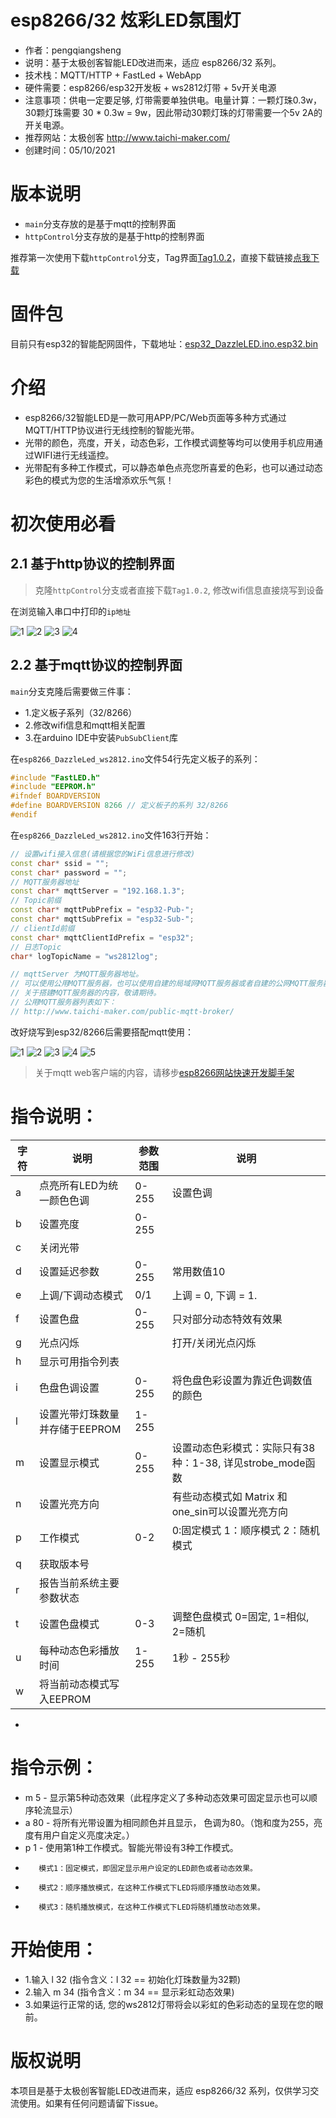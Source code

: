 # esp8266/32 炫彩LED氛围灯

- 作者：pengqiangsheng
- 说明：基于太极创客智能LED改进而来，适应 esp8266/32 系列。
- 技术栈：MQTT/HTTP + FastLed + WebApp
- 硬件需要：esp8266/esp32开发板 + ws2812灯带 + 5v开关电源
- 注意事项：供电一定要足够, 灯带需要单独供电。电量计算：一颗灯珠0.3w，30颗灯珠需要 30 * 0.3w = 9w，因此带动30颗灯珠的灯带需要一个5v 2A的开关电源。
- 推荐网站：太极创客 http://www.taichi-maker.com/
- 创建时间：05/10/2021

# 版本说明

- `main`分支存放的是基于mqtt的控制界面
- `httpControl`分支存放的是基于http的控制界面

推荐第一次使用下载`httpControl`分支，Tag界面[Tag1.0.2](https://github.com/pengqiangsheng/esp8266_DazzleLed_ws2812/releases/tag/1.0.2)，直接下载链接[点我下载](https://github.com/pengqiangsheng/esp8266_DazzleLed_ws2812/archive/refs/tags/1.0.2.zip)

# 固件包

目前只有esp32的智能配网固件，下载地址：[esp32_DazzleLED.ino.esp32.bin](https://github.com/pengqiangsheng/esp8266_DazzleLed_ws2812/releases/download/1.0.2/esp32_DazzleLED.ino.esp32.bin)

# 介绍

 - esp8266/32智能LED是一款可用APP/PC/Web页面等多种方式通过MQTT/HTTP协议进行无线控制的智能光带。
 - 光带的颜色，亮度，开关，动态色彩，工作模式调整等均可以使用手机应用通过WIFI进行无线遥控。
 - 光带配有多种工作模式，可以静态单色点亮您所喜爱的色彩，也可以通过动态彩色的模式为您的生活增添欢乐气氛！

# 初次使用必看

## 2.1 基于http协议的控制界面

> 克隆`httpControl`分支或者直接下载`Tag1.0.2`, 修改wifi信息直接烧写到设备

在浏览输入串口中打印的`ip地址`

![1](https://cdn.jsdelivr.net/gh/pengqiangsheng/esp8266_DazzleLed_ws2812/img/6.png)
![2](https://cdn.jsdelivr.net/gh/pengqiangsheng/esp8266_DazzleLed_ws2812/img/7.png)
![3](https://cdn.jsdelivr.net/gh/pengqiangsheng/esp8266_DazzleLed_ws2812/img/8.png)
![4](https://cdn.jsdelivr.net/gh/pengqiangsheng/esp8266_DazzleLed_ws2812/img/9.png)


## 2.2 基于mqtt协议的控制界面

`main`分支克隆后需要做三件事：
- 1.定义板子系列（32/8266）
- 2.修改wifi信息和mqtt相关配置
- 3.在arduino IDE中安装`PubSubClient`库

在`esp8266_DazzleLed_ws2812.ino`文件54行先定义板子的系列：
```c++
#include "FastLED.h"                                          
#include "EEPROM.h"                                        
#ifndef BOARDVERSION
#define BOARDVERSION 8266 // 定义板子的系列 32/8266
#endif
```


在`esp8266_DazzleLed_ws2812.ino`文件163行开始：
```c++
// 设置wifi接入信息(请根据您的WiFi信息进行修改)
const char* ssid = "";
const char* password = "";
// MQTT服务器地址
const char* mqttServer = "192.168.1.3";
// Topic前缀
const char* mqttPubPrefix = "esp32-Pub-";
const char* mqttSubPrefix = "esp32-Sub-";
// clientId前缀
const char* mqttClientIdPrefix = "esp32";
// 日志Topic
char* logTopicName = "ws2812log";

// mqttServer 为MQTT服务器地址。
// 可以使用公用MQTT服务器，也可以使用自建的局域网MQTT服务器或者自建的公网MQTT服务器
// 关于搭建MQTT服务器的内容，敬请期待。
// 公用MQTT服务器列表如下：
// http://www.taichi-maker.com/public-mqtt-broker/
```

改好烧写到esp32/8266后需要搭配mqtt使用：

![1](https://cdn.jsdelivr.net/gh/pengqiangsheng/esp8266_DazzleLed_ws2812/img/1.png)
![2](https://cdn.jsdelivr.net/gh/pengqiangsheng/esp8266_DazzleLed_ws2812/img/2.png)
![3](https://cdn.jsdelivr.net/gh/pengqiangsheng/esp8266_DazzleLed_ws2812/img/3.png)
![4](https://cdn.jsdelivr.net/gh/pengqiangsheng/esp8266_DazzleLed_ws2812/img/4.png)
![5](https://cdn.jsdelivr.net/gh/pengqiangsheng/esp8266_DazzleLed_ws2812/img/5.png)

> 关于mqtt web客户端的内容，请移步[esp8266网站快速开发脚手架](https://github.com/pengqiangsheng/esp8266_web_generator)

# 指令说明：
|字符|  说明                               |参数范围 |                说明                                |
|---| ----------------------------------- | ------- |---------------------------------------------------|
| a |    点亮所有LED为统一颜色色调           |0-255|                    设置色调|
| b |    设置亮度                           |0-255|                                                      |
| c |    关闭光带                           |     |                                                      |
| d |    设置延迟参数                       |0-255 |                   常用数值10                          |
| e |    上调/下调动态模式                   |0/1  |                    上调 = 0, 下调 = 1.                |
| f |    设置色盘                           |0-255 |                   只对部分动态特效有效果               |
| g |    光点闪烁                           |      |                        打开/关闭光点闪烁              |
| h |    显示可用指令列表                     |     |                                                     |
| i |    色盘色调设置                       |0-255 |                   将色盘色彩设置为靠近色调数值的颜色    |
| l |    设置光带灯珠数量并存储于EEPROM      |1-255|                                                       |
| m |    设置显示模式                       |0-255 |                   设置动态色彩模式：实际只有38种：1-38, 详见strobe_mode函数|
| n |    设置光亮方向                       |       |                       有些动态模式如 Matrix 和 one_sin可以设置光亮方向|
| p |    工作模式                           | 0-2  |                    0:固定模式 1：顺序模式 2：随机模式  |
| q |    获取版本号                         |     |                                                       |
| r |    报告当前系统主要参数状态            |     |                                                       |
| t |    设置色盘模式                       | 0-3  |                   调整色盘模式  0=固定, 1=相似, 2=随机 |
| u |    每种动态色彩播放时间                | 1-255 |                   1秒 - 255秒                       |
| w |    将当前动态模式写入EEPROM            |       |                                                    |
* 
# 指令示例：
- m 5  - 显示第5种动态效果（此程序定义了多种动态效果可固定显示也可以顺序轮流显示）
- a 80 - 将所有光带设置为相同颜色并且显示， 色调为80。（饱和度为255，亮度有用户自定义亮度决定。）
- p 1 -  使用第1种工作模式。智能光带设有3种工作模式。
*        模式1：固定模式，即固定显示用户设定的LED颜色或者动态效果。
*        模式2：顺序播放模式，在这种工作模式下LED将顺序播放动态效果。
*        模式3：随机播放模式，在这种工作模式下LED将随机播放动态效果。 
# 开始使用：
- 1.输入 l 32  (指令含义：l 32 == 初始化灯珠数量为32颗)
- 2.输入 m 34  (指令含义：m 34 == 显示彩虹动态效果)
- 3.如果运行正常的话, 您的ws2812灯带将会以彩虹的色彩动态的呈现在您的眼前。

# 版权说明

本项目是基于太极创客智能LED改进而来，适应 esp8266/32 系列，仅供学习交流使用。如果有任何问题请留下issue。